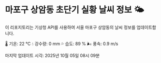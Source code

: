 
# 마포구 상암동 초단기 실황 날씨 정보 🌤️

이 리포지토리는 기상청 API를 사용하여 서울 마포구 상암동의 날씨 정보를 업데이트합니다. 

🌡️ 기온: 22 ℃
💧 강수량: 0 mm
💦 습도: 89 %
🌬️ 풍속: 0.9 m/s

마지막 업데이트 시각: 2025년 10월 05일 08시 09분    
